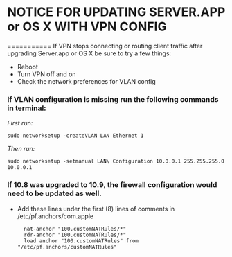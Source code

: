 # NOTICE FOR UPDATING SERVER.APP or OS X WITH VPN CONFIG
===========
If VPN stops connecting or routing client traffic after upgrading Server.app or OS X be sure to try a few things:

+ Reboot 
+ Turn VPN off and on
+ Check the network preferences for VLAN config

### If VLAN configuration is missing run the following commands in terminal:

*First run:*

	sudo networksetup -createVLAN LAN Ethernet 1

*Then run:*

	sudo networksetup -setmanual LAN\ Configuration 10.0.0.1 255.255.255.0 10.0.0.1

### If 10.8 was upgraded to 10.9, the firewall configuration would need to be updated as well.

+ Add these lines under the first (8) lines of comments in /etc/pf.anchors/com.apple  

        nat-anchor "100.customNATRules/*"
        rdr-anchor "100.customNATRules/*"
        load anchor "100.customNATRules" from "/etc/pf.anchors/customNATRules"